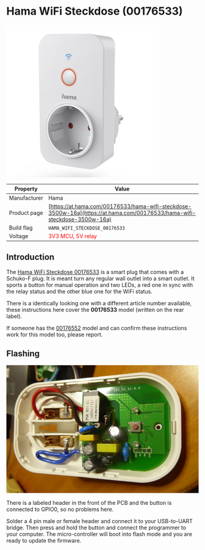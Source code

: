 # Hama WiFi Steckdose (00176533)

![Hama WiFi Steckdose 00176533](images/devices/hama-wifi-steckdose-00176533.jpg)

|Property|Value|
|---|---|
|Manufacturer|Hama|
|Product page|[https://at.hama.com/00176533/hama-wifi-steckdose-3500w-16a](https://at.hama.com/00176533/hama-wifi-steckdose-3500w-16a)|
|Build flag|`HAMA_WIFI_STECKDOSE_00176533`|
|Voltage|<span style="color:red">3V3 MCU, 5V relay</span>|

## Introduction

The [Hama WiFi Steckdose 00176533](https://at.hama.com/00176533/hama-wifi-steckdose-3500w-16a) is a smart plug that comes with a Schuko-F plug. It is meant turn any regular wall outlet into a smart outlet. It sports a button for manual operation and two LEDs, a red one in sync with the relay status and the other blue one for the WiFi status.

There is a identically looking one with a different article number available, these instructions here cover the **00176533** model (written on the rear label). 

If someone has the [00176552](https://de.hama.com/00176552/hama-wifi-steckdose-3680w-16a) model and can confirm these instructions work for this model too, please report.

## Flashing

![S20 Smart Socket - Inside front view](images/flashing/s20-flash.jpg)

There is a labeled header in the front of the PCB and the button is connected to GPIO0, so no problems here.

Solder a 4 pin male or female header and connect it to your USB-to-UART bridge.  Then press and hold the button and connect the programmer to your computer. The micro-controller will boot into flash mode and you are ready to update the firmware.